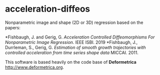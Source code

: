 # acceleration-diffeos

Nonparametric image and shape (2D or 3D) regression based on the papers:

*Fishbaugh, J. and Gerig, G. *Acceleration Controlled Diffeomorphisms For Nonparametric Image Regression*. IEEE ISBI. 2019
*Fishbaugh, J., Durrleman, S., Gerig, G. *Estimation of smooth growth trajectories with controlled acceleration from time series shape data* MICCAI. 2011.

This software is based heavily on the code base of **Deformetrica** http://www.deformetrica.org.
